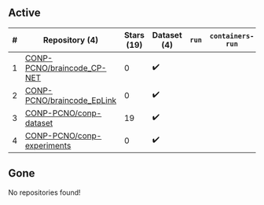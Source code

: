 ## Active
| # | Repository (4) | Stars (19) | Dataset (4) | `run` | `containers-run` | Last Modified |
| --- | --- | --- | --- | --- | --- | --- |
| 1 | [CONP-PCNO/braincode_CP-NET](https://github.com/CONP-PCNO/braincode_CP-NET) | 0 | :heavy_check_mark: |  |  | 2024-06-12 16:27:35+00:00 |
| 2 | [CONP-PCNO/braincode_EpLink](https://github.com/CONP-PCNO/braincode_EpLink) | 0 | :heavy_check_mark: |  |  | 2024-06-12 16:31:31+00:00 |
| 3 | [CONP-PCNO/conp-dataset](https://github.com/CONP-PCNO/conp-dataset) | 19 | :heavy_check_mark: |  |  | 2024-12-02 16:23:02+00:00 |
| 4 | [CONP-PCNO/conp-experiments](https://github.com/CONP-PCNO/conp-experiments) | 0 | :heavy_check_mark: |  |  | 2023-07-20 20:24:25+00:00 |

## Gone
No repositories found!
